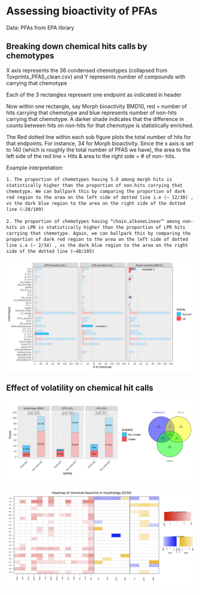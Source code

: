 # Assessing bioactivity of PFAs 

Data: PFAs from EPA library

<Upload figures with higher resolution>
  
 ## Breaking down chemical hits calls by chemotypes
  
X axis represents the 36 condensed chemotypes (collapsed from Toxprints_PFAS_clean.csv) and Y represents number of compounds with carrying that chemotype

Each of the 3 rectangles represent one endpoint as indicated in header

Now within one rectangle, say Morph bioactivity BMD10, red = number of hits carrying that chemotype and blue represents number of non-hits carrying that chemotype. A darker shade indicates that the difference in counts between hits on non-hits for that chemotype is statistically enriched.

The Red dotted line within each sub figure plots the total number of hits for that endpoints. For instance, 34 for Morph bioactivity. Since the x axis is set to 140 (which is roughly the total number of PFAS we have), the area to the left side of the red line = Hits & area to the right side = # of non- hits. 

Example interpretation: 
```
1. The proportion of chemotypes having S.O among morph hits is statistically higher than the proportion of non-hits carrying that chemotype. We can ballpark this by comparing the proportion of dark red region to the area on the left side of dotted line i.e (~ 12/30) , vs the dark blue region to the area on the right side of the dotted line (~20/109) 

2. The proportion of chemotypes having “chain.alkaneLinear” among non-hits in LPR is statistically higher than the proportion of LPR hits carrying that chemotype. Again, we can ballpark this by comparing the proportion of dark red region to the area on the left side of dotted line i.e (~ 2/34) , vs the dark blue region to the area on the right side of the dotted line (~48/105) 

``` 

![flowchart](https://github.com/pthunga/PFAS-analysis/blob/main/chemotype.JPG)

## Effect of volatility on chemical hit calls

![flowchart](https://github.com/pthunga/PFAS-analysis/blob/main/volatility.JPG)

![flowchart](https://github.com/pthunga/PFAS-analysis/blob/main/morph_heatmap.JPG)

